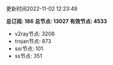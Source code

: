 更新时间2022-11-02 12:23:49

**总订阅: 186**
**总节点: 13027**
**有效节点: 4533**
- v2ray节点: 3208
- trojan节点: 873
- ssr节点: 101
- ss节点: 351
